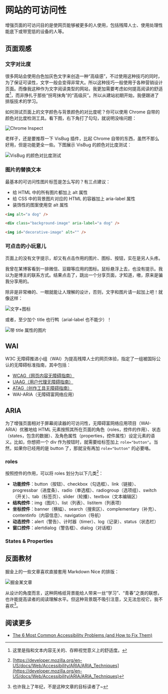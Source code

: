 # 网站的可访问性

增强页面的可访问目的是使网页能够被更多的人使用，包括残障人士、使用处理性能底下或带宽低的设备的人等。

## 页面观感

### 文字对比度

很多网站会使用白色加灰色文字来创造一种“高级感”，不过使用这种技巧的同时，为了保证可读性，文字一般会变得非常大。所以这种技巧一般使用于各种营销设计页面。而像我这种作为文字阅读类型的网站，我更加需要考虑如何提高阅读的舒适度[^舒适度]，而非挣扎于那些“拐弯抹角”的“高级灰”。所以从建站初期开始，我便跟进了排版技术的学习。

[^舒适度]: 这里是指和文本内容无关的、存粹视觉意义上的舒适度。

如何测试页面上的文字颜色与背景颜色的对比度呢？你可以使用 Chrome 自带的颜色对比度检测工具。看下图，右下角打了勾勾，就说明没啥问题：

![Chrome Inspect](https://mgear-image.oss-cn-shanghai.aliyuncs.com/image/other/20200718183201.png)

老样子，还是要推荐一下 VisBug 插件，比起 Chrome 自带的东西，虽然不那么好用，但是功能更全一些。下图展示 VisBug 的颜色对比度测试：

![VisBug 的颜色对比度测试](https://mgear-image.oss-cn-shanghai.aliyuncs.com/image/other/20200718180918.png)

### 图片的替换文本

最基本的可访问性图片标签是怎么写的？有三点建议：

* 给 HTML 中的所有图片都加上 alt 属性
* 给 CSS 中的背景图片对应的 HTML 的容器加上 aria-label 属性
* 装饰性的图案使用空 alt 属性

```html
<img alt="a dog" />

<div class="background-image" aria-label="a dog" />

<img id="decorative-image" alt="" />
```

### 可点击的小玩意儿

页面上的没有文字提示，却又有点击作用的图片、图标、按钮，实在是另人头疼。

我曾在某博客看到一排微信、豆瓣等应用的图标。鼠标悬浮上去，也没有提示。我以为是博主的联系方式。结果点击了，跳出一个分享页面，才知道，嗷，原来是骗我分享用的。

除非是非常棒的、一眼就能让人理解的设计，否则，文字和图片请一起加上吧！就像这样：

![文字+图标](https://mgear-image.oss-cn-shanghai.aliyuncs.com/image/other/20200718185203.png)

或者，至少加个 title 也行鸭（arial-label 也不能少）！

![带 title 属性的图片](https://mgear-image.oss-cn-shanghai.aliyuncs.com/image/other/20200718190935.png)

## WAI

W3C 无障碍推进小组（WAI）为提高残障人士的网页体验，指定了一组被国际公认的无障碍标准指南，其中包括：

* [WCAG（网页内容无障碍指南）](https://www.w3.org/TR/WCAG20/)
* [UAAG（用户代理无障碍指南）](https://www.w3.org/TR/2015/NOTE-UAAG20-20151215/)
* [ATAG（创作工具无障碍指南）](https://www.w3.org/TR/2015/REC-ATAG20-20150924/)
* WAI-ARIA（无障碍富网络应用）

## ARIA

为了增强页面相对于屏幕阅读器的可访问性，无障碍富网络应用项目（WAI-ARIA）优雅地给 HTML 元素按照其所在页面的角色（roles，控件的作用）、状态（states，包含的数据）、及角色属性（properties，控件属性）设定元素的语义。比如，你想把一个 div 作为按钮时，就需要给标签加上 `role="button"`。当然，如果你已经用的是 button 了，那就没有再加 `role="button"` 的必要咯。

### roles

按照控件的作用，可以将 roles 划分为以下几类[^category]：

[^category]: [https://developer.mozilla.org/en-US/docs/Web/Accessibility/ARIA/ARIA_Techniques](https://developer.mozilla.org/en-US/docs/Web/Accessibility/ARIA/ARIA_Techniques)

* **功能控件**：button（按钮）、checkbox（勾选框）、link（链接）、progressbar（进度条）、radio（单选框）、radiogroup（选项组）、switch（开关）、tab（标签页）、slider（轮播）、textbox（文本编辑区）
* **结构控件**：img（图片）、list（列表）、listitem（列表项）
* **坐标控件**：banner（横幅）、search（搜索区）、complementary（补充）、contentinfo（内容信息）、navigation（导航）
* **动态控件**：alert（警告）、计时器（timer）、log（记录）、status（状态栏）
* **窗口控件**：alertdialog（警告框）、dialog（对话框）


### States & Properties

## 反面教材

掘金上的一些文章喜欢直接套用 Markdown Nice 的排版：

![掘金某文章](https://mgear-image.oss-cn-shanghai.aliyuncs.com/image/other/20200718182207.png?w=70)

从设计的角度而言，这种网格纸背景能给人带来一丝“学习”、“青春”之类的联想，也许能提高读者的阅读理解水平。但这种背景既不吸引注意，又无法忽视它，我不喜欢[^不喜欢格子背景]。

[^不喜欢格子背景]: 也许我上了年纪，不是这种文章的目标读者了~

## 阅读更多

* [The 6 Most Common Accessibility Problems (and How to Fix Them)](https://blog.scottlogic.com/2020/07/02/6-most-common-accessibility-problems.html#empty-links-and-empty-buttons)